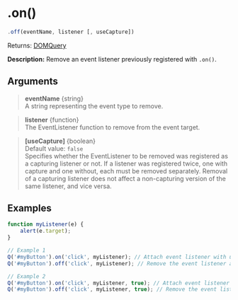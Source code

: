 # .on()

```js
.off(eventName, listener [, useCapture])
```

Returns: [DOMQuery](../README.md#domquery-q)

**Description:** Remove an event listener previously registered with ```.on()```.

## Arguments

> **eventName** {string}<br>
> A string representing the event type to remove.

> **listener** {function}<br>
> The EventListener function to remove from the event target.

> **[useCapture]** {boolean}<br>
> Default value: ```false``` <br>
> Specifies whether the EventListener to be removed was registered as a capturing listener or not.
> If a listener was registered twice, one with capture and one without, each must be removed separately.
> Removal of a capturing listener does not affect a non-capturing version of the same listener, and vice versa.

## Examples

```js
function myListener(e) {
    alert(e.target);
}

// Example 1
Q('#myButton').on('click', myListener); // Attach event listener with useCapture set to false
Q('#myButton').off('click', myListener); // Remove the event listener attached above

// Example 2
Q('#myButton').on('click', myListener, true); // Attach event listener with useCapture set to true
Q('#myButton').off('click', myListener, true); // Remove the event listener attached above
```
